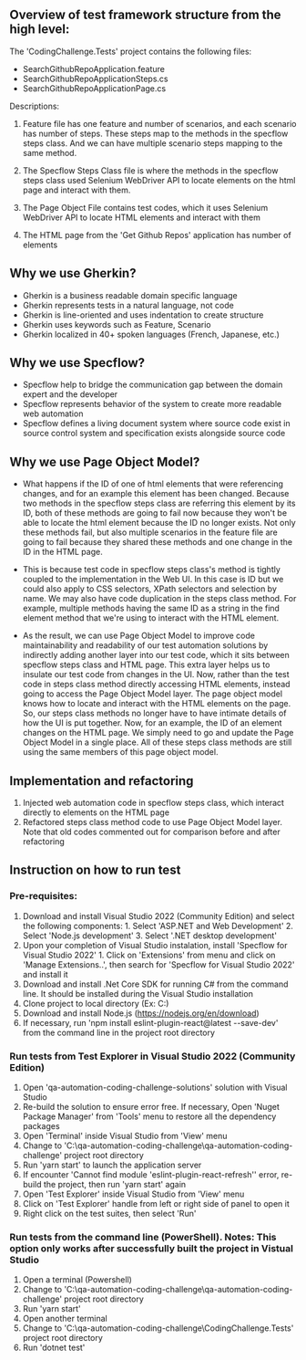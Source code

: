 ## Overview of test framework structure from the high level:

The 'CodingChallenge.Tests' project contains the following files:
   - SearchGithubRepoApplication.feature
   - SearchGithubRepoApplicationSteps.cs
   - SearchGithubRepoApplicationPage.cs

Descriptions:

1) Feature file has one feature and number of scenarios, and each scenario has number of steps.  These steps map to the methods in the specflow steps class.  And we can have multiple scenario steps mapping to the same method. 

2) The Specflow Steps Class file is where the methods in the specflow steps class used Selenium WebDriver API to locate elements on the html page and interact with them.

3) The Page Object File contains test codes, which it uses Selenium WebDriver API to locate HTML elements and interact with them

3) The HTML page from the 'Get Github Repos' application has number of elements

## Why we use Gherkin?

- Gherkin is a business readable domain specific language
- Gherkin represents tests in a natural language, not code
- Gherkin is line-oriented and uses indentation to create structure
- Gherkin uses keywords such as Feature, Scenario
- Gherkin localized in 40+ spoken languages (French, Japanese, etc.)

## Why we use Specflow?

- Specflow help to bridge the communication gap between the domain expert and the developer
- Specflow represents behavior of the system to create more readable web automation
- Specflow defines a living document system where source code exist in source control system and specification exists alongside source code

## Why we use Page Object Model?

- What happens if the ID of one of html elements that were referencing changes, and for an example this element has been changed. Because two methods in the specflow steps class are referring this element by its ID, both of these methods are going to fail now because they won't be able to locate the html element because the ID no longer exists. Not only these methods fail, but also multiple scenarios in the feature file are going to fail because they shared these methods and one change in the ID in the HTML page.

- This is because test code in specflow steps class's method is tightly coupled to the implementation in the Web UI. In this case is ID but we could also apply to CSS selectors, XPath selectors and selection by name. We may also have code duplication in the steps class method. For example, multiple methods having the same ID as a string in the find element method that we're using to interact with the HTML element.

- As the result, we can use Page Object Model to improve code maintainability and readability of our test automation solutions by indirectly adding another layer into our test code, which it sits between specflow steps class and HTML page. This extra layer helps us to insulate our test code from changes in the UI. Now, rather than the test code in steps class method directly accessing HTML elements, instead going to access the Page Object Model layer. The page object model knows how to locate and interact with the HTML elements on the page. So, our steps class methods no longer have to have intimate details of how the UI is put together. Now, for an example, the ID of an element changes on the HTML page. We simply need to go and update the Page Object Model in a single place. All of these steps class methods are still using the same members of this page object model.

## Implementation and refactoring

1. Injected web automation code in specflow steps class, which interact directly to elements on the HTML page
2. Refactored steps class method code to use Page Object Model layer. Note that old codes commented out for comparison before and after refactoring

## Instruction on how to run test

### Pre-requisites:

   1. Download and install Visual Studio 2022 (Community Edition) and select the following components:
	1. Select 'ASP.NET and Web Development' 
	2. Select 'Node.js development' 
	3. Select '.NET desktop development'
   2. Upon your completion of Visual Studio instalation, install 'Specflow for Visual Studio 2022'
	1. Click on 'Extensions' from menu and click on 'Manage Extensions..', then search for 'Specflow for Visual Studio 2022' and install it
   3. Download and install .Net Core SDK for running C# from the command line. It should be installed during the Visual Studio installation
   4. Clone project to local directory (Ex: C:\)
   5. Download and install Node.js (https://nodejs.org/en/download)
   6. If necessary, run 'npm install eslint-plugin-react@latest --save-dev' from the command line in the project root directory

### Run tests from Test Explorer in Visual Studio 2022 (Community Edition)

  1. Open 'qa-automation-coding-challenge-solutions' solution with Visual Studio
  2. Re-build the solution to ensure error free. If necessary, Open 'Nuget Package Manager' from 'Tools' menu to restore all the dependency packages
  3. Open 'Terminal' inside Visual Studio from 'View' menu
  4. Change to 'C:\qa-automation-coding-challenge\qa-automation-coding-challenge' project root directory
  5. Run 'yarn start' to launch the application server
  6. If encounter 'Cannot find module 'eslint-plugin-react-refresh'' error, re-build the project, then run 'yarn start' again
  7. Open 'Test Explorer' inside Visual Studio from 'View' menu 
  8. Click on 'Test Explorer' handle from left or right side of panel to open it
  9. Right click on the test suites, then select 'Run'
	
### Run tests from the command line (PowerShell). Notes: This option only works after successfully built the project in Vistual Studio

  1. Open a terminal (Powershell)
  2. Change to 'C:\qa-automation-coding-challenge\qa-automation-coding-challenge' project root directory 
  3. Run 'yarn start'
  4. Open another terminal
  5. Change to 'C:\qa-automation-coding-challenge\CodingChallenge.Tests' project root directory
  6. Run 'dotnet test'

